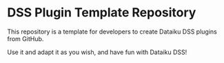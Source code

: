 # DSS Plugin Template Repository

This repository is a template for developers to create Dataiku DSS plugins from GitHub. 

Use it and adapt it as you wish, and have fun with Dataiku DSS!
